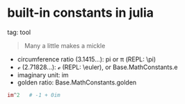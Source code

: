 # built-in constants in julia

tag: tool

> Many a little makes a mickle

- circumference ratio (3.1415...):     pi or  π (REPL: \pi<tab>)
- ℯ (2.71828...):    ℯ (REPL: \euler<tab>), or Base.MathConstants.e
- imaginary unit:   im
- golden ratio: Base.MathConstants.golden

```jl
im^2   # -1 + 0im
```
